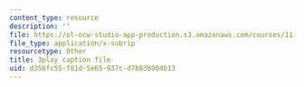 ```yaml
---
content_type: resource
description: ''
file: https://ol-ocw-studio-app-production.s3.amazonaws.com/courses/11-384-malaysia-sustainable-cities-practicum-spring-2018/d35bfc55f81d5e65937cd7b93b904b13_KFajwRMlo0s.vtt
file_type: application/x-subrip
resourcetype: Other
title: 3play caption file
uid: d35bfc55-f81d-5e65-937c-d7b93b904b13
---
```

